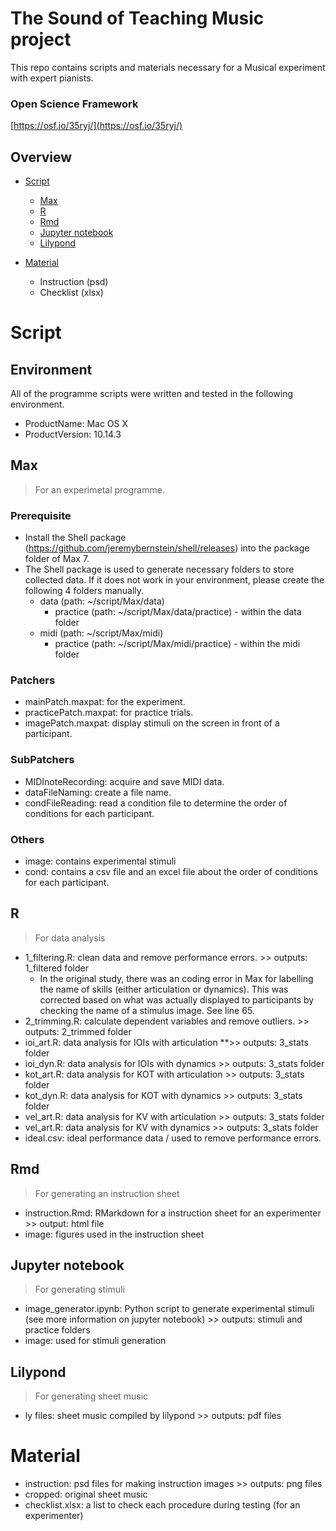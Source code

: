 # The Sound of Teaching Music project
This repo contains scripts and materials necessary for a Musical experiment with expert pianists.

### Open Science Framework
[https://osf.io/35ryj/](https://osf.io/35ryj/)


## Overview
- [Script](#Script)
    + [Max](#Max)
    + [R](#R)
    + [Rmd](#Rmd)
    + [Jupyter notebook](#Jupyter-notebook)
    + [Lilypond](#Lilypond)
    
- [Material](#Material)
    + Instruction (psd)
    + Checklist (xlsx)

# Script
## Environment
All of the programme scripts were written and tested in the following environment.

- ProductName:	Mac OS X  
- ProductVersion:	10.14.3

## Max
> For an experimetal programme.

### Prerequisite
- Install the Shell package (https://github.com/jeremybernstein/shell/releases) into the package folder of Max 7.
- The Shell package is used to generate necessary folders to store collected data. If it does not work in your environment, please create the following 4 folders manually.
    + data (path: ~/script/Max/data)
        + practice (path: ~/script/Max/data/practice) - within the data folder
    + midi (path: ~/script/Max/midi)
        + practice (path: ~/script/Max/midi/practice) - within the midi folder
        
### Patchers
- mainPatch.maxpat: for the experiment.
- practicePatch.maxpat: for practice trials.
- imagePatch.maxpat: display stimuli on the screen in front of a participant.

### SubPatchers
- MIDInoteRecording: acquire and save MIDI data.
- dataFileNaming: create a file name.
- condFileReading: read a condition file to determine the order of conditions for each participant.

### Others
- image: contains experimental stimuli
- cond: contains a csv file and an excel file about the order of conditions for each participant.

## R
> For data analysis

- 1_filtering.R: clean data and remove performance errors. >> outputs: 1_filtered folder
    + In the original study, there was an coding error in Max for labelling the name of skills (either articulation or dynamics). This was corrected based on what was actually displayed to participants by checking the name of a stimulus image. See line 65.
- 2_trimming.R: calculate dependent variables and remove outliers. >> outputs: 2_trimmed folder
- ioi_art.R: data analysis for IOIs with articulation **>> outputs: 3_stats folder
- ioi_dyn.R: data analysis for IOIs with dynamics >> outputs: 3_stats folder
- kot_art.R: data analysis for KOT with articulation >> outputs: 3_stats folder
- kot_dyn.R: data analysis for KOT with dynamics >> outputs: 3_stats folder
- vel_art.R: data analysis for KV with articulation >> outputs: 3_stats folder
- vel_art.R: data analysis for KV with dynamics >> outputs: 3_stats folder
- ideal.csv: ideal performance data / used to remove performance errors.

## Rmd
> For generating an instruction sheet

- instruction.Rmd: RMarkdown for a instruction sheet for an experimenter >> output: html file
- image: figures used in the instruction sheet

## Jupyter notebook
> For generating stimuli

- image_generator.ipynb: Python script to generate experimental stimuli (see more information on jupyter notebook) >> outputs: stimuli and practice folders
- image: used for stimuli generation

## Lilypond
> For generating sheet music

- ly files: sheet music compiled by lilypond >> outputs: pdf files

# Material

- instruction: psd files for making instruction images >> outputs: png files
- cropped: original sheet music
- checklist.xlsx: a list to check each procedure during testing (for an experimenter)
